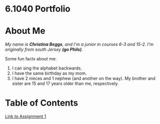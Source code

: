 # 6.1040 Portfolio

# About Me
*My name is **Christina Beggs**, and I'm a junior in courses 6-3 and 15-2. I'm originally from south Jersey **(go Phils)**.*

Some fun facts about me:
1. I can sing the alphabet backwards.
2. I have the same birthday as my mom.
3. I have 2 nieces and 1 nephew (and another on the way). My brother and sister are 15 and 17 years older than me, respectively.


# Table of Contents
[Link to Assignment 1](assignments/assignment1.md)
